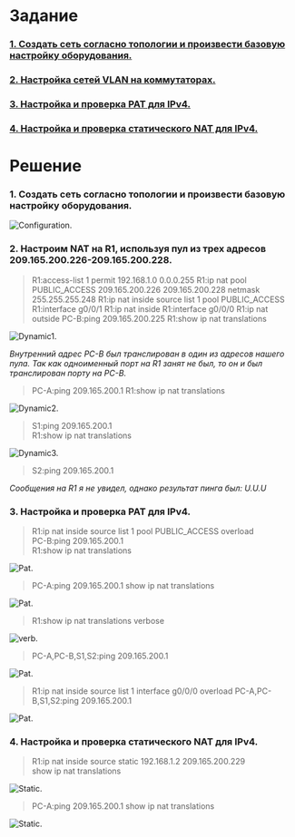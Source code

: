 # Задание
### [1. Создать сеть согласно топологии и произвести базовую настройку оборудования.](#1)
### [2. Настройка сетей VLAN на коммутаторах.](#2)
### [3. Настройка и проверка PAT для IPv4.](#3)
### [4. Настройка и проверка статического NAT для IPv4.](#4)

# Решение   
### <a name="1"> 1. Создать сеть согласно топологии и произвести базовую настройку оборудования.</a>  

<image src="./scheme.PNG" alt="Configuration.">  
  
### <a name="2"> 2. Настроим NAT на R1, используя пул из трех адресов 209.165.200.226-209.165.200.228.</a>  

> R1:access-list 1 permit 192.168.1.0 0.0.0.255
> R1:ip nat pool PUBLIC_ACCESS 209.165.200.226 209.165.200.228 netmask 255.255.255.248
> R1:ip nat inside source list 1 pool PUBLIC_ACCESS
> R1:interface g0/0/1
> R1:ip nat inside
> R1:interface g0/0/0
> R1:ip nat outside
> PC-B:ping 209.165.200.225
> R1:show ip nat translations

<image src="./trans1.PNG" alt="Dynamic1.">  

  *Внутренний адрес PC-B был транслирован в один из адресов нашего пула. Так как одноименный порт на R1 занят не был, то он и был транслирован порту на PC-B.*

> PC-A:ping 209.165.200.1
> R1:show ip nat translations

<image src="./trans2.PNG" alt="Dynamic2."> 

> S1:ping 209.165.200.1  
> R1:show ip nat translations

<image src="./trans3.PNG" alt="Dynamic3.">  

>S2:ping 209.165.200.1  

  *Сообщения на R1 я не увидел, однако результат пинга был: U.U.U*  

### <a name="3"> 3. Настройка и проверка PAT для IPv4.</a>  

> R1:ip nat inside source list 1 pool PUBLIC_ACCESS overload  
> PC-B:ping 209.165.200.1  
> R1:show ip nat translations  

<image src="./pat1.PNG" alt="Pat.">  

> PC-A:ping 209.165.200.1
> show ip nat translations  

<image src="./pat2.PNG" alt="Pat."> 

> R1:show ip nat translations verbose  

<image src="./verb.PNG" alt="verb.">  

> PC-A,PC-B,S1,S2:ping 209.165.200.1

<image src="./pat3.PNG" alt="Pat.">  

> R1:ip nat inside source list 1 interface g0/0/0 overload 
> PC-A,PC-B,S1,S2:ping 209.165.200.1

<image src="./pat2_1.PNG" alt="Pat.">

### <a name="4"> 4. Настройка и проверка статического NAT для IPv4.</a>  

> R1:ip nat inside source static 192.168.1.2 209.165.200.229  
> show ip nat translations  

<image src="./static1.PNG" alt="Static.">  

> PC-A:ping 209.165.200.1
> show ip nat translations

<image src="./static2.PNG" alt="Static.">  

